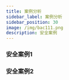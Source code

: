 ```yaml
---
title: 案例分析
sidebar_label: 案例分析
sidebar_position: 30
image: /img/bac111.png
description: 安全案例
---
```


### 安全案例1

### 安全案例2
